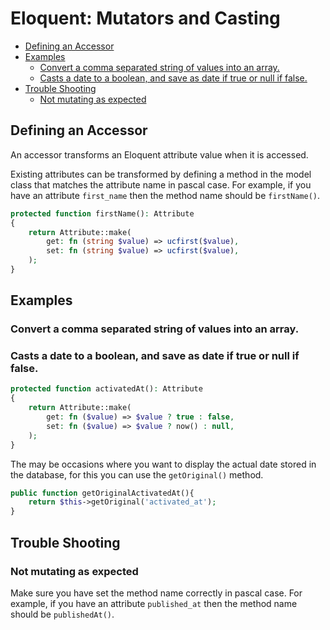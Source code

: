# Eloquent: Mutators and Casting

- [Defining an Accessor](#defining-an-accessor)
- [Examples](#examples)
    - [Convert a comma separated string of values into an array.](#convert-a-comma-separated-string-of-values-into-an-array)
    - [Casts a date to a boolean, and save as date if true or null if false.](#casts-a-date-to-a-boolean-and-save-as-date-if-true-or-null-if-false)
- [Trouble Shooting](#trouble-shooting)
    - [Not mutating as expected](#not-mutating-as-expected)


## Defining an Accessor

An accessor transforms an Eloquent attribute value when it is accessed. 

Existing attributes can be transformed by defining a method in the model class
that matches the attribute name in pascal case.  For example, if you have an
attribute `first_name` then the method name should be `firstName()`.

```php
protected function firstName(): Attribute
{
    return Attribute::make(
        get: fn (string $value) => ucfirst($value),
        set: fn (string $value) => ucfirst($value),
    );
}
```

## Examples

### Convert a comma separated string of values into an array.



### Casts a date to a boolean, and save as date if true or null if false.

```php
protected function activatedAt(): Attribute
{
    return Attribute::make(
        get: fn ($value) => $value ? true : false,
        set: fn ($value) => $value ? now() : null,
    );
}
```

The may be occasions where you want to display the actual date stored in the
database, for this you can use the `getOriginal()` method.

```php
public function getOriginalActivatedAt(){
    return $this->getOriginal('activated_at');
}
```


## Trouble Shooting

### Not mutating as expected

Make sure you have set the method name correctly in pascal case.  For example,
if you have an attribute `published_at` then the method name should be
`publishedAt()`.





